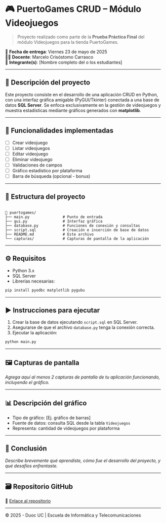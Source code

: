 # 🎮 PuertoGames CRUD – Módulo Videojuegos

> Proyecto realizado como parte de la **Prueba Práctica Final** del módulo Videojuegos para la tienda PuertoGames.

📅 **Fecha de entrega**: Viernes 23 de mayo de 2025  
👨‍🏫 **Docente**: Marcelo Crisóstomo Carrasco  
👤 **Integrante(s)**: [Nombre completo del o los estudiantes]

---

## 🧾 Descripción del proyecto

Este proyecto consiste en el desarrollo de una aplicación CRUD en Python, con una interfaz gráfica amigable (PyGUI/Tkinter) conectada a una base de datos **SQL Server**. Se enfoca exclusivamente en la gestión de videojuegos y muestra estadísticas mediante gráficos generados con **matplotlib**.

---

## 🧩 Funcionalidades implementadas

- [ ] Crear videojuego  
- [ ] Listar videojuegos  
- [ ] Editar videojuego  
- [ ] Eliminar videojuego  
- [ ] Validaciones de campos  
- [ ] Gráfico estadístico por plataforma  
- [ ] Barra de búsqueda (opcional - bonus)

---

## 🧱 Estructura del proyecto

```

📁 puertogames/
├── main.py               # Punto de entrada
├── gui.py                # Interfaz gráfica
├── database.py           # Funciones de conexión y consultas
├── script.sql            # Creación e inserción de base de datos
├── README.md             # Este archivo
└── capturas/             # Capturas de pantalla de la aplicación

````

---

## ⚙️ Requisitos

- Python 3.x
- SQL Server
- Librerías necesarias:

```bash
pip install pyodbc matplotlib pygubu
````

---

## ▶️ Instrucciones para ejecutar

1. Crear la base de datos ejecutando `script.sql` en SQL Server.
2. Asegurarse de que el archivo `database.py` tenga la conexión correcta.
3. Ejecutar la aplicación:

```bash
python main.py
```

---

## 🖼️ Capturas de pantalla

*Agrega aquí al menos 2 capturas de pantalla de tu aplicación funcionando, incluyendo el gráfico.*

---

## 📊 Descripción del gráfico

* Tipo de gráfico: \[Ej. gráfico de barras]
* Fuente de datos: consulta SQL desde la tabla `Videojuegos`
* Representa: cantidad de videojuegos por plataforma

---

## 🧠 Conclusión

*Describe brevemente qué aprendiste, cómo fue el desarrollo del proyecto, y qué desafíos enfrentaste.*

---

## 🗃️ Repositorio GitHub

🔗 [Enlace al repositorio](https://github.com/tuusuario/puertogames-crud)

---

© 2025 - Duoc UC | Escuela de Informática y Telecomunicaciones

```
